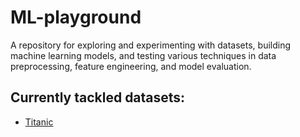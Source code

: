 # ML-playground
A repository for exploring and experimenting with datasets, building machine learning models, and testing various techniques in data preprocessing, feature engineering, and model evaluation.

## Currently tackled datasets:
- [Titanic](https://www.kaggle.com/competitions/titanic/data)

